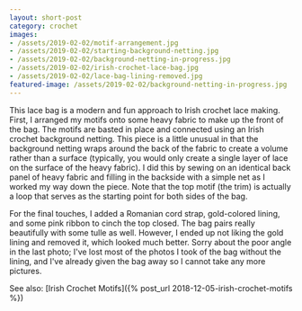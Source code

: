 ```yaml
---
layout: short-post
category: crochet
images: 
- /assets/2019-02-02/motif-arrangement.jpg
- /assets/2019-02-02/starting-background-netting.jpg
- /assets/2019-02-02/background-netting-in-progress.jpg
- /assets/2019-02-02/irish-crochet-lace-bag.jpg
- /assets/2019-02-02/lace-bag-lining-removed.jpg
featured-image: /assets/2019-02-02/background-netting-in-progress.jpg
---
```

This lace bag is a modern and fun approach to Irish crochet lace making. First, I arranged my motifs onto some heavy fabric to make up the front of the bag. The motifs are basted in place and connected using an Irish crochet background netting. This piece is a little unusual in that the background netting wraps around the back of the fabric to create a volume rather than a surface (typically, you would only create a single layer of lace on the surface of the heavy fabric). I did this by sewing on an identical back panel of heavy fabric and filling in the backside with a simple net as I worked my way down the piece. Note that the top motif (the trim) is actually a loop that serves as the starting point for both sides of the bag. 

For the final touches, I added a Romanian cord strap, gold-colored lining, and some pink ribbon to cinch the top closed. The bag pairs really beautifully with some tulle as well. However, I ended up not liking the gold lining and removed it, which looked much better. Sorry about the poor angle in the last photo; I've lost most of the photos I took of the bag without the lining, and I've already given the bag away so I cannot take any more pictures.


See also: [Irish Crochet Motifs]({% post_url 2018-12-05-irish-crochet-motifs %})
